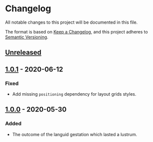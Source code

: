 # Changelog
All notable changes to this project will be documented in this file.

The format is based on [Keep a Changelog](https://keepachangelog.com/en/1.0.0/),
and this project adheres to [Semantic Versioning](https://semver.org/spec/v2.0.0.html).

## [Unreleased]

## [1.0.1] - 2020-06-12
### Fixed
- Add missing `positioning` dependency for layout grids styles.

## [1.0.0] - 2020-05-30
### Added
- The outcome of the languid gestation which lasted a lustrum.

[Unreleased]: https://github.com/paolobrasolin/topiclongtable/compare/v1.0.1...HEAD
[1.0.1]: https://github.com/paolobrasolin/topiclongtable/releases/tag/v1.0.0...v1.0.1
[1.0.0]: https://github.com/paolobrasolin/topiclongtable/releases/tag/v1.0.0
